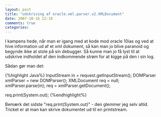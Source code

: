 ```yaml
---
layout: post
title: "udskriving af oracle.xml.parser.v2.XMLDocument"
date: 2007-10-16 12:10
comments: true 
categories: 
---
```

I kampens hede, når man er igang med at kode mod oracle 10ias og ved at hive information ud af et xml dokument, så kan man jo blive paranoid og begynde ikke at stole på sin debugger. Så kunne man jo få lyst til at udskrive indholdet af den indkommende strøm for at kigge på den i sin log.

Sådan gør man det:

{%highlight Java%}
InputStream in = request.getInputStream();
DOMParser xmlParser = new DOMParser();
XMLDocument req = null;
xmlParser.parse(in);
req = xmlParser.getDocument();

req.print(System.out);
{%endhighlight%}

Bemærk det sidste "req.print(System.out)"  - den glemmer jeg selv altid. Tricket er at man kan skrive dokumentet ud til en printstream.
